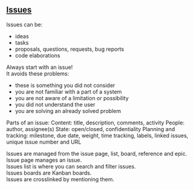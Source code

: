 ## [Issues](https://docs.gitlab.com/ee/user/project/issues/index.html)

Issues can be:
* ideas
* tasks
* proposals, questions, requests, bug reports
* code elaborations

Always start with an issue!  
It avoids these problems:
* these is something you did not consider
* you are not familiar with a part of a system
* you are not aware of a limitation or possibility
* you did not understand the user
* you are solving an already solved problem

Parts of an issue:
Content: title, description, comments, activity
People: author, assignee(s)
State: open/closed, confidentiality
Planning and tracking: milestone, due date, weight, time tracking, labels, linked issues, unique issue number and URL

Issues are managed from the issue page, list, board, reference and epic.  
Issue page manages an issue.  
Issues list is where you can search and filter issues.  
Issues boards are Kanban boards.  
Issues are crosslinked by mentioning them.  
